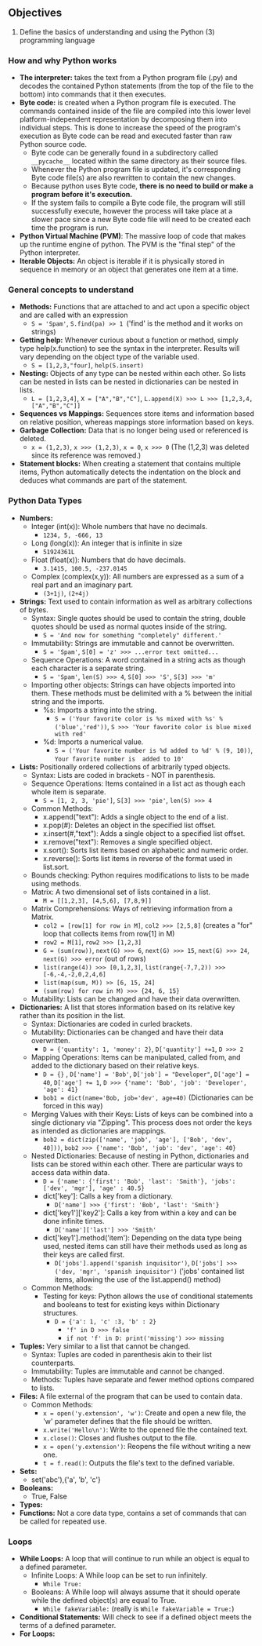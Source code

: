 ## Objectives
1. Define the basics of understanding and using the Python (3) programming language

### How and why Python works
-  **The interpreter:**  takes the text from a Python program file (.py) and decodes the contained Python statements (from the top of the file to the bottom) into commands that it then executes. 
-  **Byte code:** is created when a Python program file is executed. The commands contained inside of the file are compiled into this lower level platform-independent representation by decomposing them into individual steps. This is done to increase the speed of the program's execution as Byte code can be read and executed faster than raw Python source code.
    - Byte code can be generally found in a subdirectory called ``__pycache__`` located within the same directory as their source files. 
    - Whenever the Python program file is updated, it's corresponding Byte code file(s) are also rewritten to contain the new changes.
    - Because python uses Byte code, **there is no need to build or make a program before it's execution.**
    - If the system fails to compile a Byte code file, the program will still successfully execute, however the process will take place at a slower pace since a new Byte code file will need to be created each time the program is run. 
-  **Python Virtual Machine (PVM)**: The massive loop of code that makes up the runtime engine of python. The PVM is the "final step" of the Python interpreter.
-  **Iterable Objects:** An object is iterable if it is physically stored in sequence in memory or an object that generates one item at a time.

### General concepts to understand
-  **Methods:** Functions that are attached to and act upon a specific object and are called with an expression
    - `S = 'Spam'`, `S.find(pa) >> 1 `('find' is the method and it works on strings)
-  **Getting help:** Whenever curious about a function or method, simply type help(x.function) to see the syntax in the interpreter. Results will vary depending on the object type of the variable used.
    - `S = [1,2,3,"four]`, `help(S.insert)`
-  **Nesting:** Objects of any type can be nested within each other. So lists can be nested in lists can be nested in dictionaries can be nested in lists. 
    - `L = [1,2,3,4]`, `X = ["A","B","C"]`, `L.append(X) >>> L >>> [1,2,3,4,["A","B","C"]]`
-  **Sequences vs Mappings:** Sequences store items and information based on relative position, whereas mappings store information based on keys.
-  **Garbage Collection:** Data that is no longer being used or referenced is deleted.
    - `x = (1,2,3)`, `x >>> (1,2,3)`, `x = 0`, `x >>> 0` (The (1,2,3) was deleted since its reference was removed.)
-  **Statement blocks:** When creating a statement that contains multiple items, Python automatically detects the indentation on the block and deduces what commands are part of the statement.
### Python Data Types
-  **Numbers:**
    - Integer (int(x)): Whole numbers that have no decimals.
        - `1234, 5, -666, 13`
    - Long (long(x)): An integer that is infinite in size
        - `51924361L`
    - Float (float(x)): Numbers that do have decimals.
        - `3.1415, 100.5, -237.0145`
    - Complex (complex(x,y)): All numbers are expressed as a sum of a real part and an imaginary part.
        - `(3+1j)`, `(2+4j)`
-  **Strings:** Text used to contain information as well as arbitrary collections of bytes.
    - Syntax: Single quotes should be used to contain the string, double quotes should be used as normal quotes inside of the string.
        - `S = 'And now for something "completely" different.'`
    - Immutability: Strings are immutable and cannot be overwritten. 
        - `S = 'Spam'`, `S[0] = 'z' >>> ...error text omitted...`
    - Sequence Operations: A word contained in a string acts as though each character is a separate string.
        - `S = 'Spam'`, `len(S) >>> 4`, `S[0] >>> 'S'`, `S[3] >>> 'm'`
    - Importing other objects: Strings can have objects imported into them. These methods must be delimited with a % between the initial string and the imports.
        - %s: Imports a string into the string.
            - `S = ('Your favorite color is %s mixed with %s' % ('blue','red'))`, `S >>> 'Your favorite color is blue mixed with red'`
        - %d: Imports a numerical value.
            - `S = ('Your favorite number is %d added to %d' % (9, 10))`, `Your favorite number is  added to 10'`
-  **Lists:** Positionally ordered collections of arbitrarily typed objects.
    - Syntax: Lists are coded in brackets - NOT in parenthesis.
    - Sequence Operations: Items contained in a list act as though each whole item is separate. 
        - `S = [1, 2, 3, 'pie']`, `S[3] >>> 'pie'`, `len(S) >>> 4`
    - Common Methods:
        - x.append("text"): Adds a single object to the end of a list.
        - x.pop(#): Deletes an object in the specified list offset. 
        - x.insert(#,"text"): Adds a single object to a specified list offset.
        - x.remove("text"): Removes a single specified object.
        - x.sort(): Sorts list items based on alphabetic and numeric order.
        - x.reverse(): Sorts list items in reverse of the format used in list.sort.
    - Bounds checking: Python requires modifications to lists to be made using methods. 
    - Matrix: A two dimensional set of lists contained in a list.
        - `M = [[1,2,3], [4,5,6], [7,8,9]]`
    - Matrix Comprehensions: Ways of retrieving information from a Matrix.
        - `col2 = [row[1] for row in M]`, `col2 >>> [2,5,8]` (creates a "for" loop that collects items from row[1] in M)
        - `row2 = M[1]`, `row2 >>> [1,2,3]`
        - `G = (sum(row))`, `next(G) >>> 6`, `next(G) >>> 15`, `next(G) >>> 24`, `next(G) >>> error` (out of rows)
        - `list(range(4)) >>> [0,1,2,3]`, `list(range{-7,7,2)) >>> [-6,-4,-2,0,2,4,6]`
        - `list(map(sum, M)) >> [6, 15, 24]`
        - `(sum(row) for row in M) >>> {24, 6, 15}`
    - Mutability: Lists can be changed and have their data overwritten.
-  **Dictionaries:** A list that stores information based on its relative key rather than its position in the list.
    - Syntax: Dictionaries are coded in curled brackets. 
    - Mutability: Dictionaries can be changed and have their data overwritten.
        - `D = {'quantity': 1, 'money': 2}`, `D['quantity'] +=1`, `D >>> 2`
    - Mapping Operations: Items can be manipulated, called from, and added to the dictionary based on their relative keys.
        - `D = {}` , `D['name'] = 'Bob'`, `D['job'] = "Developer"`, `D['age'] = 40`, `D['age'] += 1`, `D >>> {'name': 'Bob', 'job': 'Developer', 'age': 41}`
        - `bob1 = dict(name='Bob, job='dev', age=40)` (Dictionaries can be forced in this way)
    - Merging Values with their Keys: Lists of keys can be combined into a single dictionary via "Zipping". This process does not order the keys as intended as dictionaries are mappings.
        - `bob2 = dict(zip(['name', 'job', 'age'], ['Bob', 'dev', 40]))`, `bob2 >>> {'name': 'Bob', 'job': 'dev', 'age': 40}`
    - Nested Dictionaries: Because of nesting in Python, dictionaries and lists can be stored within each other. There are particular ways to access data within data.
        - `D = {'name': {'first': 'Bob', 'last': 'Smith'}, 'jobs': ['dev', 'mgr'], 'age' : 40.5}`
        - dict['key']: Calls a key from a dictionary.
            - `D['name'] >>> {'first': 'Bob', 'last': 'Smith'}`
        - dict['key1']['key2']: Calls a key from within a key and can be done infinite times.
            - `D['name']['last'] >>> 'Smith'`
        - dict['key1'].method('item'): Depending on the data type being used, nested items can still have their methods used as long as their keys are called first.
            - `D['jobs'].append('spanish inquisitor')`, `D['jobs'] >>> ('dev, 'mgr', 'spanish inquisitor')` ('jobs' contained list items, allowing the use of the list.append() method)
    - Common Methods:
        - Testing for keys: Python allows the use of conditional statements and booleans to test for existing keys within Dictionary structures. 
            - `D = {'a': 1, 'c' :3, 'b' : 2}`
                - `'f' in D >>> false`
                - `if not 'f' in D: print('missing') >>> missing`
-  **Tuples:** Very similar to a list that cannot be changed.
    - Syntax: Tuples are coded in parenthesis akin to their list counterparts.
    - Immutability: Tuples are immutable and cannot be changed.
    - Methods: Tuples have separate and fewer method options compared to lists.
-  **Files:** A file external of the program that can be used to contain data.
    - Common Methods:
        - `x = open('y.extension', 'w')`: Create and open a new file, the 'w' parameter defines that the file should be written.
        - `x.write('Hello\n')`: Write to the opened file the contained text. 
        - `x.close()`: Closes and flushes output to the file.
        - `x = open('y.extension')`: Reopens the file without writing a new one.
        - `t = f.read()`: Outputs the file's text to the defined variable.     
-  **Sets:**
    - set('abc'),{'a', 'b', 'c'}
-  **Booleans:**
    - True, False
-  **Types:**
-  **Functions:** Not a core data type, contains a set of commands that can be called for repeated use.

### Loops
-  **While Loops:** A loop that will continue to run while an object is equal to a defined parameter.
    - Infinite Loops: A While loop can be set to run infinitely.
        - `While True:`
    - Booleans: A While loop will always assume that it should operate while the defined object(s) are equal to True.
        - `While fakeVariable:` (really is `While fakeVariable = True:`)
-  **Conditional Statements:** Will check to see if a defined object meets the terms of a defined parameter.
-  **For Loops:**

